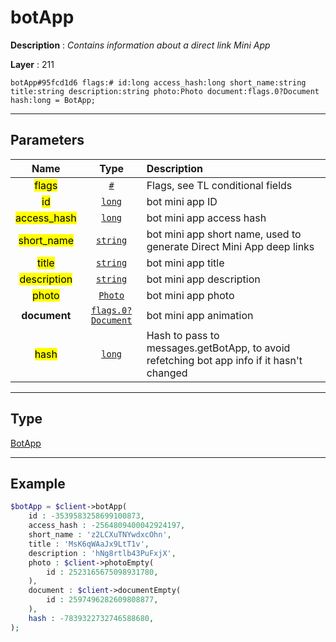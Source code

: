 # botApp

**Description** : *Contains information about a direct link Mini App*

**Layer** : 211

```tl
botApp#95fcd1d6 flags:# id:long access_hash:long short_name:string title:string description:string photo:Photo document:flags.0?Document hash:long = BotApp;
```

---

## Parameters

| Name | Type | Description |
| :---: | :---: | :--- |
| <mark>flags</mark> | [`#`](type/#) | Flags, see TL conditional fields |
| <mark>id</mark> | [`long`](type/long) | bot mini app ID |
| <mark>access_hash</mark> | [`long`](type/long) | bot mini app access hash |
| <mark>short_name</mark> | [`string`](type/string) | bot mini app short name, used to generate Direct Mini App deep links |
| <mark>title</mark> | [`string`](type/string) | bot mini app title |
| <mark>description</mark> | [`string`](type/string) | bot mini app description |
| <mark>photo</mark> | [`Photo`](type/Photo) | bot mini app photo |
| **document** | [`flags.0?Document`](type/Document) | bot mini app animation |
| <mark>hash</mark> | [`long`](type/long) | Hash to pass to messages.getBotApp, to avoid refetching bot app info if it hasn't changed |

---

## Type

[BotApp](type/BotApp)

---

## Example

```php
$botApp = $client->botApp(
	id : -3539583258699100873,
	access_hash : -2564809400042924197,
	short_name : 'z2LCXuTNYwdxcOhn',
	title : 'MsK6qWAaJx9LtT1v',
	description : 'hNg8rtlb43PuFxjX',
	photo : $client->photoEmpty(
		id : 2523165675098931780,
	),
	document : $client->documentEmpty(
		id : 2597496282609808877,
	),
	hash : -7839322732746588680,
);
```